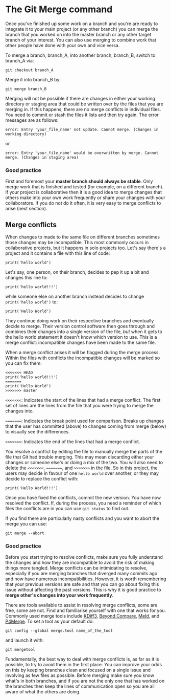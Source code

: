 # The Git Merge command

Once you've finished up some work on a branch and you're are ready to integrate it to your main project (or any other branch) you can merge the branch that you worked on into the master branch or any other target branch of your interest.
You can also use merging to combine work that other people have done with your own and vice versa.

To merge a branch, branch_A, into another branch, branch_B, switch to branch_A via:
```
git checkout branch_A
```
Merge it into branch_B by:

```
git merge branch_B
```

Merging will not be possible if there are changes in either your working directory or staging area that could be written over by the files that you are merging in.
If this happens, there are no merge conflicts in individual files.
You need to commit or stash the files it lists and then try again.
The error messages are as follows:

```
error: Entry 'your_file_name' not update. Cannot merge. (Changes in working directory)
```

or

```
error: Entry 'your_file_name' would be overwritten by merge. Cannot merge. (Changes in staging area)
```

### Good practice

First and foremost your **master branch should always be stable**.
Only merge work that is finished and tested (for example, on a different branch).
If your project is collaborative then it is a good idea to merge changes that others make into your own work frequently or share your changes with your collaborators.
If you do not do it often, it is very easy to merge conflicts to arise (next section).

## Merge conflicts

When changes to made to the same file on different branches sometimes those changes may be incompatible.
This most commonly occurs in collaborative projects, but it happens in solo projects too.
Let's say there's a project and it contains a file with this line of code:

```
print('hello world')
```

Let's say, one person, on their branch, decides to pep it up a bit and changes this line to:

```
print('hello world!!!')
```

while someone else on another branch instead decides to change `print('hello world')` to:

```
print('Hello World')
```

They continue doing work on their respective branches and eventually decide to merge.
Their version control software then goes through and combines their changes into a single version of the file, *but* when it gets to the hello world statement it doesn't know which version to use.
This is a merge conflict: incompatible changes have been made to the same file.

When a merge conflict arises it will be flagged during the merge process.
Within the files with conflicts the incompatible changes will be marked so you can fix them:

```
<<<<<<< HEAD
print('hello world!!!')
=======
print('Hello World')
>>>>>>> master
```
`<<<<<<<`: Indicates the start of the lines that had a merge conflict.
The first set of lines are the lines from the file that you were trying to merge the changes into.

`=======`: Indicates the break point used for comparison.
Breaks up changes that the user has committed (above) to changes coming from merge (below) to visually see the differences.

`>>>>>>>`: Indicates the end of the lines that had a merge conflict.

You resolve a conflict by editing the file to manually merge the parts of the file that Git had trouble merging.
This may mean discarding either your changes or someone else's or doing a mix of the two.
You will also need to delete the `<<<<<<<`, `=======`, and `>>>>>>>` in the file.
So in this project, the users may decide in favour of one `hello world` over another, or they may decide to replace the conflict with:

```
print('Hello World!!!')
```

Once you have fixed the conflicts, commit the new version.
You have now resolved the conflict.
If, during the process, you need a reminder of which files the conflicts are in you can use `git status` to find out.

If you find there are particularly nasty conflicts and you want to abort the merge you can use:
```
git merge --abort
```

### Good practice

Before you start trying to resolve conflicts, make sure you fully understand the changes and how they are incompatible to avoid the risk of making things more tangled.
Merge conflicts can be intimidating to resolve, especially if you are merging branches that diverged many commits ago and now have numerous incompatibilities.
However, it is worth remembering that your previous versions are safe and that you can go about fixing this issue without affecting the past versions.
This is why it is good practice to **merge other's changes into your work frequently**.

There are tools available to assist in resolving merge conflicts, some are free, some are not.
Find and familiarise yourself with one that works for you.
Commonly used merge tools include [KDiff3](http://kdiff3.sourceforge.net/), [Beyond Compare](https://www.scootersoftware.com/), [Meld](http://meldmerge.org/), and [P4Merge](https://www.perforce.com/products/helix-core-apps/merge-diff-tool-p4merge).
To set a tool as your default do:

```
git config --global merge.tool name_of_the_tool
```

and launch it with:

```
git mergetool
```

Fundamentally, the best way to deal with merge conflicts is, as far as it is possible, to try to avoid them in the first place.
You can improve your odds on this by keeping branches clean and focused on a single issue and involving as few files as possible.
Before merging make sure you know what's in both branches, and if you are not the only one that has worked on the branches then keep the lines of communication open so you are all aware of what the others are doing.
